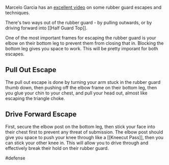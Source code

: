 Marcelo Garcia has an [excellent video](https://www.youtube.com/watch?v=ANxiPpAzACU&ab_channel=InAction) on some rubber guard escapes and techniques.

There's two ways out of the rubber guard - by pulling outwards, or by driving forward into [[Half Guard Top]].

One of the most important frames for escaping the rubber guard is your elbow on their bottom leg to prevent them from closing that in. Blocking the bottom leg gives you space to work. This will be pretty imporant for both escapes.

## Pull Out Escape

The pull out escape is done by turning your arm stuck in the rubber guard thumb down, then pushing off the elbow frame on their bottom leg, then you glue your chin to your chest, and pull your head out, almost like escaping the triangle choke.

## Drive Forward Escape

First, secure the elbow post on the bottom leg, then stick your face into their chest first to prevent any threat of submission. The elbow post should give you space to push your knee through like a [[Kneecut Pass]], then you can stick your other knee in. This will allow you to drive through and effectively break their hold on their rubber guard.

#defense 